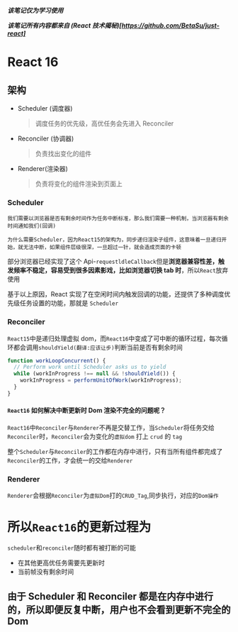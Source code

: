 **_该笔记仅为学习使用_**

**_该笔记所有内容都来自 (React 技术揭秘)[https://github.com/BetaSu/just-react]_**

# React 16

## 架构

- Scheduler (调度器)

  > 调度任务的优先级，高优任务会先进入 Reconciler

- Reconciler (协调器)

  > 负责找出变化的组件

- Renderer(渲染器)
  > 负责将变化的组件渲染到页面上

### Scheduler

`我们需要以浏览器是否有剩余时间作为任务中断标准，那么我们需要一种机制，当浏览器有剩余时间通知我们(回调)`

`为什么需要Scheduler，因为React15的架构为，同步递归渲染子组件，这意味着一旦递归开始，就无法中断，如果组件层级很深，一旦超过一针，就会造成页面的卡顿`

部分浏览器已经实现了这个 Api-`requestldleCallback`但是**浏览器兼容性差，触发频率不稳定，容易受到很多因素影戏，比如浏览器切换 tab 时**，所以`React`放弃使用

基于以上原因，React 实现了在空闲时间内触发回调的功能，还提供了多种调度优先级任务设置的功能，那就是 `Scheduler`

### Reconciler

`React15`中是递归处理虚拟 dom，而`React16`中变成了可中断的循环过程，每次循环都会调用`shouldYield(翻译:应该让步)`判断当前是否有剩余时间

```javascript
function workLoopConcurrent() {
  // Perform work until Scheduler asks us to yield
  while (workInProgress !== null && !shouldYield()) {
    workInProgress = performUnitOfWork(workInProgress);
  }
}
```

#### `React16` 如何解决中断更新时 Dom 渲染不完全的问题呢？

`React16`中`Reconciler`与`Renderer`不再是交替工作，当`Scheduler`将任务交给`Reconciler`时，`Reconciler`会为变化的`虚拟dom` 打上 `crud` 的 `tag`

整个`Scheduler`与`Reconciler`的工作都在内存中进行，只有当所有组件都完成了`Reconciler`的工作，才会统一的交给`Renderer`

### Renderer

`Renderer`会根据`Reconciler`为`虚拟Dom`打的`CRUD_Tag`,同步执行，对应的`Dom操作`

# 所以`React16`的更新过程为

`scheduler`和`reconciler`随时都有被打断的可能

- 在其他更高优任务需要先更新时
- 当前帧没有剩余时间

## 由于 Scheduler 和 Reconciler 都是在内存中进行的，所以即便反复中断，用户也不会看到更新不完全的 Dom
